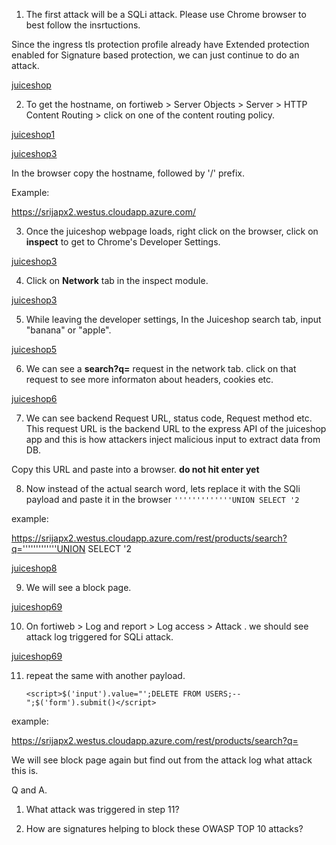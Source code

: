 
1. The first attack will be a SQLi attack. Please use Chrome browser to best follow the insrtuctions. 

Since the ingress tls protection profile already have Extended protection enabled for Signature based protection, we can just continue to do an attack. 

[juiceshop](../images/ingressprofile.png)

2. To get the hostname, on fortiweb > Server Objects > Server > HTTP Content Routing > click on one of the content routing policy.

[juiceshop1](../images/cr.png)

[juiceshop3](../images/cr2.png)

In the browser copy the hostname, followed by '/' prefix. 

Example:

https://srijapx2.westus.cloudapp.azure.com/ 

3. Once the juiceshop webpage loads, right click on the browser, click on **inspect** to get to Chrome's Developer Settings. 

[juiceshop3](../images/inspect.png)

4. Click on **Network** tab in the inspect module.

[juiceshop3](../images/network.png)

5. While leaving the developer settings, In the Juiceshop search tab, input "banana" or "apple".

[juiceshop5](../images/banana.png)

6. We can see a **search?q=** request in the network tab. click on that request to see more informaton about headers, cookies etc.

[juiceshop6](../images/search.png)


7. We can see backend Request URL, status code, Request method etc. This request URL is the backend URL to the express API of the juiceshop app and this is how attackers inject malicious input to extract data from DB.

Copy this URL and paste into a browser. **do not hit enter yet**

8. Now instead of the actual search word, lets replace it with the SQli payload and paste it in the browser ```'''''''''''''UNION SELECT '2```

example:

https://srijapx2.westus.cloudapp.azure.com/rest/products/search?q='''''''''''''UNION SELECT '2

[juiceshop8](../images/browser.png)

9. We will see a block page.

[juiceshop69](../images/block.png)

10. On fortiweb > Log and report > Log access > Attack . we should see attack log triggered for SQLi attack.

[juiceshop69](../images/sqli.png)


11. repeat the same with another payload. 

    ```<script>$('input').value="';DELETE FROM USERS;--";$('form').submit()</script>```

example:

https://srijapx2.westus.cloudapp.azure.com/rest/products/search?q=<script>$('input').value="';DELETE FROM USERS;--";$('form').submit()</script>

We will see block page again but find out from the attack log what attack this is. 


Q and A.

1. What attack was triggered in step 11?

2. How are signatures helping to block these OWASP TOP 10 attacks?

